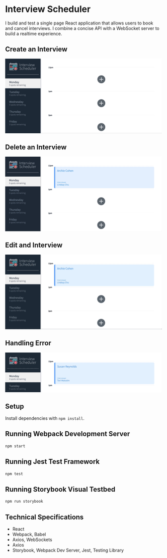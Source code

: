 # Interview Scheduler
 I build and test a single page React application that allows users to book and cancel interviews. I combine a concise API with a WebSocket server to build a realtime experience.

 ## Create an Interview
![Alt text](public/images/create.gif)

 ## Delete an Interview
![Alt text](public/images/delete1.gif)

## Edit and Interview
![Alt text](public/images/edit.gif)

## Handling Error
![Alt text](public/images/error-delete.gif)


## Setup

Install dependencies with `npm install`.

## Running Webpack Development Server

```sh
npm start
```

## Running Jest Test Framework

```sh
npm test
```

## Running Storybook Visual Testbed

```sh
npm run storybook
```
## Technical Specifications
- React
- Webpack, Babel
- Axios, WebSockets
- Axios
- Storybook, Webpack Dev Server, Jest, Testing Library




